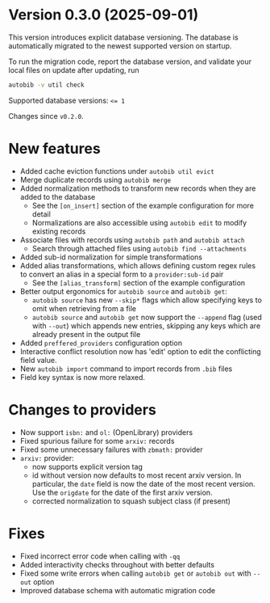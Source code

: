 # Version 0.3.0 (2025-09-01)
This version introduces explicit database versioning.
The database is automatically migrated to the newest supported version on startup.

To run the migration code, report the database version, and validate your local files on update after updating, run
```sh
autobib -v util check
```

Supported database versions: `<= 1`

Changes since `v0.2.0`.

# New features
- Added cache eviction functions under `autobib util evict`
- Merge duplicate records using `autobib merge`
- Added normalization methods to transform new records when they are added to the database
  - See the `[on_insert]` section of the example configuration for more detail
  - Normalizations are also accessible using `autobib edit` to modify existing records
- Associate files with records using `autobib path` and `autobib attach`
  - Search through attached files using `autobib find --attachments`
- Added sub-id normalization for simple transformations
- Added alias transformations, which allows defining custom regex rules to convert an alias in a special form to a `provider:sub-id` pair
  - See the `[alias_transform]` section of the example configuration
- Better output ergonomics for `autobib source` and `autobib get`:
  - `autobib source` has new `--skip*` flags which allow specifying keys to omit when retrieving from a file
  - `autobib source` and `autobib get` now support the `--append` flag (used with `--out`) which appends new entries, skipping any keys which are already present in the output file
- Added `preffered_providers` configuration option
- Interactive conflict resolution now has 'edit' option to edit the conflicting field value.
- New `autobib import` command to import records from `.bib` files
- Field key syntax is now more relaxed.

# Changes to providers
- Now support `isbn:` and `ol:` (OpenLibrary) providers
- Fixed spurious failure for some `arxiv:` records
- Fixed some unnecessary failures with `zbmath:` provider
- `arxiv:` provider:
  - now supports explicit version tag
  - id without version now defaults to most recent arxiv version.
    In particular, the `date` field is now the date of the most recent version.
    Use the `origdate` for the date of the first arxiv version.
  - corrected normalization to squash subject class (if present)

# Fixes
- Fixed incorrect error code when calling with `-qq`
- Added interactivity checks throughout with better defaults
- Fixed some write errors when calling `autobib get` or `autobib out` with `--out` option
- Improved database schema with automatic migration code

